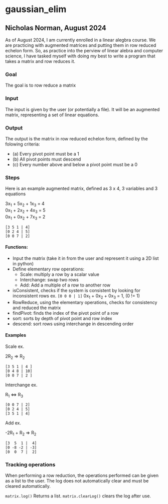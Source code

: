# gaussian_elim

## Nicholas Norman, August 2024

As of August 2024, I am currently enrolled in a linear alegbra course. We are practicing with augmented matrices and putting them in row reduced echelon form. So, as practice into the perview of linear alebra and computer science, I have tasked myself with doing my best to write a program that takes a matrix and row reduces it.

### Goal

The goal is to row reduce a matrix

### Input

The input is given by the user (or potentially a file). It will be an augmented matrix, representing a set of linear equations.

### Output

The output is the matrix in row reduced echelon form, defined by the folowing criteria:

* (a) Every pivot point must be a 1
* (b) All pivot points must descend
* (c) Every number above and below a pivot point must be a 0

### Steps

Here is an example augmented matrix, defined as 3 x 4, 3 variables and 3 equations

3x<sub>1</sub> + 5x<sub>2</sub> + 1x<sub>3</sub> = 4<br>
0x<sub>1</sub> + 2x<sub>2</sub> + 4x<sub>3</sub> = 5<br>
0x<sub>1</sub> + 0x<sub>2</sub> + 7x<sub>3</sub> = 2
```
[3 5 1 | 4]
[0 2 4 | 5]
[0 0 7 | 2]
```

#### Functions:

* Input the matrix (take it in from the user and represent it using a 2D list in python)
* Define elementary row operations:
    * Scale: multiply a row by a scalar value
    * Interchange: swap two rows
    * Add: Add a multiple of a row to another row
* isConsistent, checks if the system is consistent by looking for inconsistent rows ex. `[0 0 0 | 1]` 0x<sub>1</sub> + 0x<sub>2</sub> + 0x<sub>3</sub> = 1, (0 != 1)
* RowReduce, using the elementary operations, checks for consistency and reduced the matrix
* findPivot: finds the index of the pivot point of a row
* sort: sorts by depth of pivot point and row index
* descend: sort rows using interchange in descending order

#### Examples

Scale ex.

2R<sub>2</sub> => R<sub>2</sub>
```
[3 5 1 | 4 ]
[0 4 8 | 10]
[0 0 7 | 2 ]
```
Interchange ex.

R<sub>1</sub> <=> R<sub>3</sub>
```
[0 0 7 | 2]
[0 2 4 | 5]
[3 5 1 | 4]
```
Add ex.

-2R<sub>1</sub> + R<sub>2</sub> => R<sub>2</sub>
```
[3  5  1 |  4]
[0 -8 -2 | -3]
[0  0  7 |  2]
```

### Tracking operations

When performing a row reduction, the operations performed can be given as a list to the user. The log does not automatically clear and must be cleared automatically.

`matrix.log()` Returns a list. `matrix.clearLog()` clears the log after use.